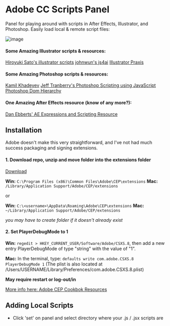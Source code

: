 # Adobe CC Scripts Panel
Panel for playing around with scripts in After Effects, Illustrator, and Photoshop.
Easily load local & remote script files:

![image](https://cloud.githubusercontent.com/assets/444309/15153395/1bc01028-16a7-11e6-99d5-ce4f1cff2ee1.png)

#### Some Amazing Illustrator scripts & resources:
[Hiroyuki Sato's illustrator scripts](https://github.com/shspage/illustrator-scripts)
[johnwun's js4ai](https://github.com/johnwun/js4ai)
[Illustrator Praxis](http://illustrator.hilfdirselbst.ch/dokuwiki/en/skripte/javascript/uebersicht)

#### Some Amazing Photoshop scripts & resources:
[Kamil Khadeyev](http://blog.darkwark.com/tags/Scripts/)
[Jeff Tranberry's Photoshop Scripting using JavaScript](http://www.tranberry.com/photoshop/photoshop_scripting/)
[Photoshop Dom Hierarchy](http://objjob.phrogz.net/pshop/hierarchy)

#### One Amazing After Effects resource (know of any more?):
[Dan Ebberts' AE Expressions and Scripting Resource](http://www.motionscript.com/)

## Installation
Adobe doesn't make this very straightforward, and I've not had much success packaging and signing extensions.

#### 1. Download repo, unzip and move folder into the extensions folder
[Download](https://github.com/majman/ai-scripts-panel/archive/master.zip)

**Win:** `C:\Program Files (x86)\Common Files\Adobe\CEP\extensions`
**Mac:** `/Library/Application Support/Adobe/CEP/extensions`

or

**Win:** `C:\<username>\AppData\Roaming\Adobe\CEP\extensions`
**Mac:** `~/Library/Application Support/Adobe/CEP/extensions`

*you may have to create folder if it doesn't already exist*

#### 2. Set PlayerDebugMode to 1

**Win:** `regedit > HKEY_CURRENT_USER/Software/Adobe/CSXS.8`,
then add a new entry PlayerDebugMode of type "string" with the value of "1".

**Mac:** In the terminal, type: `defaults write com.adobe.CSXS.8 PlayerDebugMode 1`
(The plist is also located at /Users/USERNAME/Library/Preferences/com.adobe.CSXS.8.plist)

**May require restart or log-out/in**

[More info here: Adobe CEP Cookbok Resources](https://github.com/Adobe-CEP/CEP-Resources/blob/master/CEP_8.x/Documentation/CEP%208.0%20HTML%20Extension%20Cookbook.md)


## Adding Local Scripts
- Click 'set' on panel and select directory where your .js / .jsx scripts are
